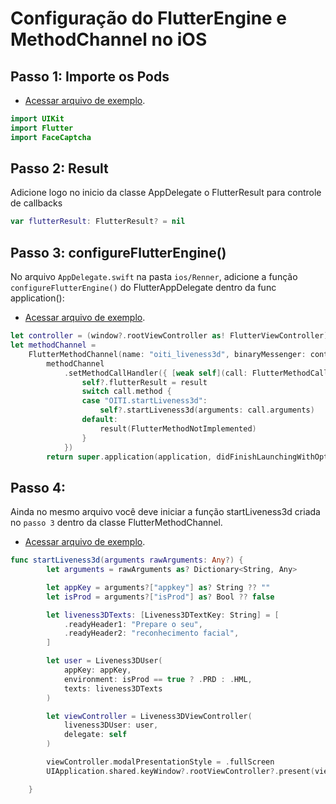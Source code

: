 # Configuração do FlutterEngine e MethodChannel no iOS

## Passo 1: Importe os Pods

- [Acessar arquivo de exemplo](../../ios/Runner/AppDelegate.swift).

```swift
import UIKit
import Flutter
import FaceCaptcha
```

## Passo 2: Result

Adicione logo no inicio da classe AppDelegate o FlutterResult para controle de callbacks

```swift
var flutterResult: FlutterResult? = nil
```

## Passo 3: configureFlutterEngine()

No arquivo `AppDelegate.swift` na pasta `ios/Renner`, adicione a função `configureFlutterEngine()` do FlutterAppDelegate dentro da func application():

- [Acessar arquivo de exemplo](../../ios/Runner/AppDelegate.swift).

```swift
let controller = (window?.rootViewController as! FlutterViewController)
let methodChannel =
    FlutterMethodChannel(name: "oiti_liveness3d", binaryMessenger: controller.binaryMessenger)
        methodChannel
            .setMethodCallHandler({ [weak self](call: FlutterMethodCall, result: @escaping FlutterResult) -> Void in
                self?.flutterResult = result
                switch call.method {
                case "OITI.startLiveness3d":
                    self?.startLiveness3d(arguments: call.arguments)
                default:
                    result(FlutterMethodNotImplemented)
                }
            })
        return super.application(application, didFinishLaunchingWithOptions: launchOptions)
```

## Passo 4:

Ainda no mesmo arquivo você deve iniciar a função startLiveness3d criada no `passo 3` dentro da classe FlutterMethodChannel.

- [Acessar arquivo de exemplo](../../ios/Runner/AppDelegate.swift).

```swift
func startLiveness3d(arguments rawArguments: Any?) {
        let arguments = rawArguments as? Dictionary<String, Any>

        let appKey = arguments?["appkey"] as? String ?? ""
        let isProd = arguments?["isProd"] as? Bool ?? false

        let liveness3DTexts: [Liveness3DTextKey: String] = [
            .readyHeader1: "Prepare o seu",
            .readyHeader2: "reconhecimento facial",
        ]

        let user = Liveness3DUser(
            appKey: appKey,
            environment: isProd == true ? .PRD : .HML,
            texts: liveness3DTexts
        )

        let viewController = Liveness3DViewController(
            liveness3DUser: user,
            delegate: self
        )

        viewController.modalPresentationStyle = .fullScreen
        UIApplication.shared.keyWindow?.rootViewController?.present(viewController, animated: true, completion: nil)

    }
```
